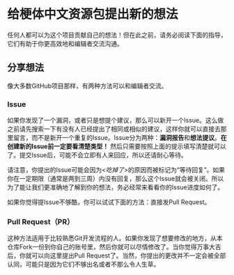# 给梗体中文资源包提出新的想法

任何人都可以为这个项目贡献自己的想法！但在此之前，请务必阅读下面的指导，它们有助于你更高效地和编辑者交流沟通。

## 分享想法

像大多数GitHub项目那样，有两种方法可以和编辑者交流。

### Issue

如果你发现了一个漏洞，或者只是想提个建议，那么可以新开一个Issue。这么做之前请先搜索一下有没有人已经提出了相同或相似的建议，这样你就可以直接去那里留言，而不是新开一个重复的Issue。Issue分为两种：**漏洞报告**和**想法提议**。**在创建新的Issue前一定要看清楚类型！** 然后只需要按照上面的提示填写清楚就可以了。提交Issue后，可能不会立即有人来回应，所以还请耐心等待。

请注意，你提出的Issue可能会因为<*吃掉了*>的原因而被标记为“等待回复”。如果你在一定期限（通常是两到三周）内没有回复，那么这个Issue就会被关闭。所以为了能让我们更准确地了解到你的想法，务必经常来看看你的Issue进度如何了。

如果你觉得提Issue不够酷，你可以试试下面的方法：直接发Pull Request。

### Pull Request（PR）

这种方法适用于比较熟悉Git开发流程的人。如果你发现了想要修改的地方，从本仓库Fork一份到你自己的账号里，然后你就可以尽情修改了。当你觉得万事大吉后，你就可以向这里提出Pull Request了。当然，你提出的更改并不一定会被全部认同，可能只是因为它们不够出名或者不那么令人生草。
